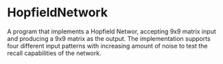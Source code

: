 # HopfieldNetwork
A program that implements a Hopfield Networ, accepting 9x9 matrix input and producing a 9x9 matrix as the output. The implementation supports four different input patterns with increasing amount of noise to test the recall capabilities of the network.
